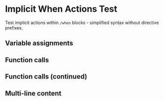 # Implicit When Actions Test

Test implicit actions within `/when` blocks - simplified syntax without directive prefixes.

## Variable assignments

## Function calls

## Function calls (continued)

## Multi-line content

